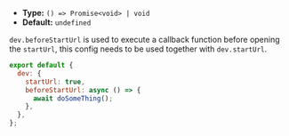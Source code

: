 - **Type:** `() => Promise<void> | void`
- **Default:** `undefined`

`dev.beforeStartUrl` is used to execute a callback function before opening the `startUrl`, this config needs to be used together with `dev.startUrl`.

```js
export default {
  dev: {
    startUrl: true,
    beforeStartUrl: async () => {
      await doSomeThing();
    },
  },
};
```
